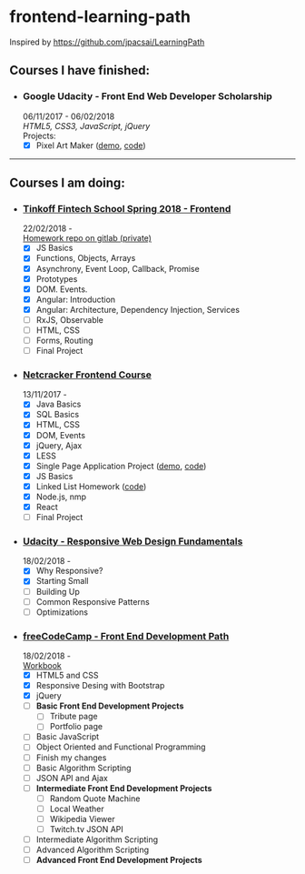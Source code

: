# frontend-learning-path

Inspired by https://github.com/jpacsai/LearningPath

## Courses I have finished:

- ### Google Udacity - Front End Web Developer Scholarship
  06/11/2017 - 06/02/2018  
  _HTML5, CSS3, JavaScript, jQuery_  
  Projects:
  - [x] Pixel Art Maker ([demo](https://egudkov.github.io/pixel-art-maker/), [code](https://github.com/egudkov/pixel-art-maker))

***
## Courses I am doing:

- ### [Tinkoff Fintech School Spring 2018 - Frontend](https://fintech.tinkoff.ru/tfschool_spring_2018/frontend)  
  22/02/2018 -  
  [Homework repo on gitlab (private)](https://gitlab.com/egudkov/javascript)  
  - [x] JS Basics
  - [x] Functions, Objects, Arrays
  - [x] Asynchrony, Event Loop, Callback, Promise
  - [x] Prototypes
  - [x] DOM. Events.
  - [x] Angular: Introduction
  - [x] Angular: Architecture, Dependency Injection, Services
  - [ ] RxJS, Observable
  - [ ] HTML, CSS
  - [ ] Forms, Routing
  - [ ] Final Project
  
- ### [Netcracker Frontend Course](http://nn.edu-netcracker.com/)
  13/11/2017 -  
  - [x] Java Basics
  - [x] SQL Basics
  - [x] HTML, CSS
  - [x] DOM, Events
  - [x] jQuery, Ajax
  - [x] LESS
  - [x] Single Page Application Project ([demo](https://spalibrary.herokuapp.com), [code](https://github.com/egudkov/library))
  - [x] JS Basics
  - [x] Linked List Homework ([code](https://github.com/egudkov/nc-frontend-hw))
  - [x] Node.js, nmp
  - [x] React
  - [ ] Final Project

- ### [Udacity - Responsive Web Design Fundamentals](https://classroom.udacity.com/courses/ud893)  
  18/02/2018 -  
  - [x] Why Responsive?
  - [x] Starting Small
  - [ ] Building Up
  - [ ] Common Responsive Patterns
  - [ ] Optimizations

- ### [freeCodeCamp - Front End Development Path](https://www.freecodecamp.org/)  
  18/02/2018 -  
  [Workbook](https://github.com/egudkov/freeCodeCamp)  
  - [x] HTML5 and CSS  
  - [x] Responsive Desing with Bootstrap  
  - [x] jQuery  
  - [ ] **Basic Front End Development Projects**
     - [ ] Tribute page
     - [ ] Portfolio page
  - [ ] Basic JavaScript  
  - [ ] Object Oriented and Functional Programming  
  - [ ] Finish my changes  
  - [ ] Basic Algorithm Scripting  
  - [ ] JSON API and Ajax
  - [ ] **Intermediate Front End Development Projects**
     - [ ] Random Quote Machine
     - [ ] Local Weather
     - [ ] Wikipedia Viewer
     - [ ] Twitch.tv JSON API
  - [ ] Intermediate Algorithm Scripting
  - [ ] Advanced Algorithm Scripting  
  - [ ] **Advanced Front End Development Projects**
